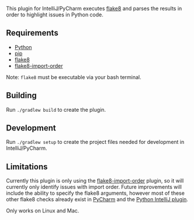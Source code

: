This plugin for IntelliJ/PyCharm executes [flake8](https://gitlab.com/pycqa/flake8) and parses the results in order to highlight issues in Python code.

## Requirements
* [Python](https://www.python.org/)
* [pip](https://pypi.python.org/pypi/pip)
* [flake8](https://gitlab.com/pycqa/flake8)
* [flake8-import-order](https://github.com/public/flake8-import-order)

Note: `flake8` must be executable via your bash terminal.

## Building
Run `./gradlew build` to create the plugin.

## Development
Run `./gradlew setup` to create the project files needed for development in IntelliJ/PyCharm.

## Limitations
Currently this plugin is only using the [flake8-import-order](https://github.com/public/flake8-import-order) plugin, so it will currently only identify issues with import order. Future improvements will include the ability to specify the flake8 arguments, however most of these other flake8 checks already exist in [PyCharm](https://www.jetbrains.com/pycharm/) and the [Python IntelliJ plugin](https://plugins.jetbrains.com/plugin/?idea&pluginId=631).

Only works on Linux and Mac.
